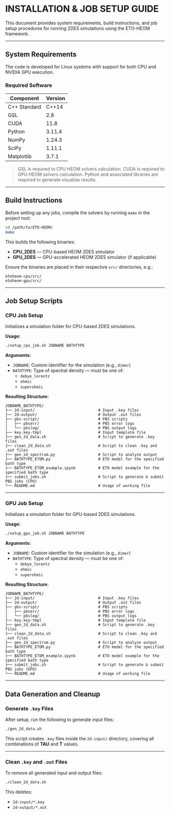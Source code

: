 # INSTALLATION & JOB SETUP GUIDE

This document provides system requirements, build instructions, and job setup procedures for running 2DES simulations using the ETO-HEOM framework.

---

## System Requirements

The code is developed for Linux systems with support for both CPU and NVIDIA GPU execution.

### Required Software

| Component      | Version    |
|----------------|------------|
| C++ Standard   | C++14      |
| GSL            | 2.8        |
| CUDA           | 11.8       |
| Python         | 3.11.4     |
| NumPy          | 1.24.3     |
| SciPy          | 1.11.1     |
| Matplotlib     | 3.7.1      |


> GSL is required to CPU HEOM solvers calculation.
> CUDA is required to GPU HEOM solvers calculation.
> Python and associated libraries are required to generate visualize results.

---

## Build Instructions

Before setting up any jobs, compile the solvers by running `make` in the project root:

```bash
cd /path/to/ETO-HEOM/
make
```

This builds the following binaries:

- **CPU_2DES** — CPU-based HEOM 2DES simulator  
- **GPU_2DES** — GPU-accelerated HEOM 2DES simulator (if applicable)

Ensure the binaries are placed in their respective `src/` directories, e.g.:

```
etoheom-cpu/src/
etoheom-gpu/src/
```

---

## Job Setup Scripts

### CPU Job Setup

Initializes a simulation folder for CPU-based 2DES simulations.

**Usage:**
```bash
./setup_cpu_job.sh JOBNAME BATHTYPE
```

**Arguments:**
- `JOBNAME`: Custom identifier for the simulation (e.g., `dimer`)
- `BATHTYPE`: Type of spectral density — must be one of:
  - `debye_lorentz`
  - `ohmic`
  - `superohmic`

**Resulting Structure:**
```
JOBNAME_BATHTYPE/
├── 2d-input/                            # Input .key files
├── 2d-output/                           # Output .out files
├── pbs-script/                          # PBS scripts
│   ├── pbserr/                          # PBS error logs
│   └── pbslog/                          # PBS output logs
├── key.key-tmpl                         # Input template file
├── gen_2d_data.sh                       # Script to generate .key files
├── clean_2d_data.sh                     # Script to clean .key and .out files
├── gen_2d_spectrum.py                   # Script to analyze output
├── BATHTYPE_ETOM.py                     # ETO model for the specified bath type
├── BATHTYPE_ETOM_example.ipynb          # ETO model example for the specified bath type
├── submit_jobs.sh                       # Script to generate & submit PBS jobs (CPU)
└── README.md                            # Usage of working file

```

---

### GPU Job Setup

Initializes a simulation folder for GPU-based 2DES simulations.

**Usage:**
```bash
./setup_gpu_job.sh JOBNAME BATHTYPE
```

**Arguments:**
- `JOBNAME`: Custom identifier for the simulation (e.g., `dimer`)
- `BATHTYPE`: Type of spectral density — must be one of:
  - `debye_lorentz`
  - `ohmic`
  - `superohmic`

**Resulting Structure:**
```
JOBNAME_BATHTYPE/
├── 2d-input/                            # Input .key files
├── 2d-output/                           # Output .out files
├── pbs-script/                          # PBS scripts
│   ├── pbserr/                          # PBS error logs
│   └── pbslog/                          # PBS output logs
├── key.key-tmpl                         # Input template file
├── gen_2d_data.sh                       # Script to generate .key files
├── clean_2d_data.sh                     # Script to clean .key and .out files
├── gen_2d_spectrum.py                   # Script to analyze output
├── BATHTYPE_ETOM.py                     # ETO model for the specified bath type
├── BATHTYPE_ETOM_example.ipynb          # ETO model example for the specified bath type
├── submit_jobs.sh                       # Script to generate & submit PBS jobs (GPU)
└── README.md                            # Usage of working file
```

---

## Data Generation and Cleanup

### Generate `.key` Files

After setup, run the following to generate input files:
```bash
./gen_2d_data.sh
```

This script creates `.key` files inside the `2d-input/` directory, covering all combinations of **TAU** and **T** values.

---

### Clean `.key` and `.out` Files

To remove all generated input and output files:
```bash
./clean_2d_data.sh
```

This deletes:

- `2d-input/*.key`
- `2d-output/*.out` 
